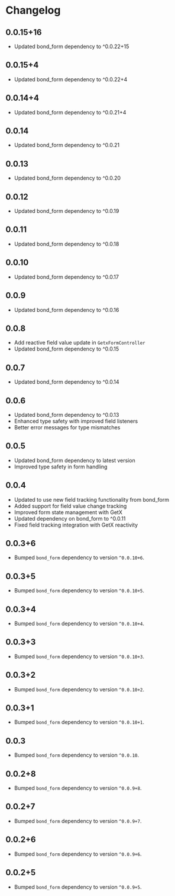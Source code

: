 # Changelog

## 0.0.15+16
* Updated bond_form dependency to ^0.0.22+15

## 0.0.15+4
* Updated bond_form dependency to ^0.0.22+4

## 0.0.14+4
* Updated bond_form dependency to ^0.0.21+4

## 0.0.14
* Updated bond_form dependency to ^0.0.21

## 0.0.13
* Updated bond_form dependency to ^0.0.20

## 0.0.12
* Updated bond_form dependency to ^0.0.19

## 0.0.11
* Updated bond_form dependency to ^0.0.18

## 0.0.10
* Updated bond_form dependency to ^0.0.17

## 0.0.9
* Updated bond_form dependency to ^0.0.16

## 0.0.8
* Add reactive field value update in `GetxFormController`
* Updated bond_form dependency to ^0.0.15

## 0.0.7
* Updated bond_form dependency to ^0.0.14

## 0.0.6

* Updated bond_form dependency to ^0.0.13
* Enhanced type safety with improved field listeners
* Better error messages for type mismatches

## 0.0.5

* Updated bond_form dependency to latest version
* Improved type safety in form handling

## 0.0.4
* Updated to use new field tracking functionality from bond_form
* Added support for field value change tracking
* Improved form state management with GetX
* Updated dependency on bond_form to ^0.0.11
* Fixed field tracking integration with GetX reactivity

## 0.0.3+6
- Bumped `bond_form` dependency to version `^0.0.10+6`.

## 0.0.3+5
- Bumped `bond_form` dependency to version `^0.0.10+5`.

## 0.0.3+4
- Bumped `bond_form` dependency to version `^0.0.10+4`.

## 0.0.3+3
- Bumped `bond_form` dependency to version `^0.0.10+3`.

## 0.0.3+2
- Bumped `bond_form` dependency to version `^0.0.10+2`.

## 0.0.3+1
- Bumped `bond_form` dependency to version `^0.0.10+1`.

## 0.0.3
- Bumped `bond_form` dependency to version `^0.0.10`.

## 0.0.2+8
- Bumped `bond_form` dependency to version `^0.0.9+8`.

## 0.0.2+7
- Bumped `bond_form` dependency to version `^0.0.9+7`.

## 0.0.2+6
- Bumped `bond_form` dependency to version `^0.0.9+6`.

## 0.0.2+5
- Bumped `bond_form` dependency to version `^0.0.9+5`.


